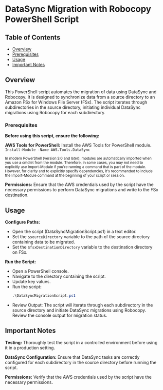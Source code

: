 # <a name="title">DataSync Migration with Robocopy PowerShell Script</a>

## <a name="TOC">Table of Contents</a>
- [Overview](#overview)
- [Prerequisites](#prereq)
- [Usage](#usage)
- [Important Notes](#important-notes)

## <a name="overview">Overview</a>
This PowerShell script automates the migration of data using DataSync and Robocopy. It is designed to synchronize data from a source directory to an Amazon FSx for Windows File Server (FSx). The script iterates through subdirectories in the source directory, initiating individual DataSync migrations using Robocopy for each subdirectory.

### <a name="prereq">Prerequisites</a>
<b>Before using this script, ensure the following:</b>

<b>AWS Tools for PowerShell:</b> Install the AWS Tools for PowerShell module.
```Install-Module -Name AWS.Tools.DataSync```

<small>In modern PowerShell (version 3.0 and later), modules are automatically imported when you use a cmdlet from the module. Therefore, in some cases, you may not need to explicitly use Import-Module if you're running a command that is part of the module. However, for clarity and to explicitly specify dependencies, it's recommended to include the Import-Module command at the beginning of your script or session.</small>

<b>Permissions:</b> Ensure that the AWS credentials used by the script have the necessary permissions to perform DataSync migrations and write to the FSx destination.

## <a name="Usage">Usage</a>
<b>Configure Paths:</b>
- Open the script (DataSyncMigrationScript.ps1) in a text editor.
- Set the ```$sourceDirectory``` variable to the path of the source directory containing data to be migrated.
- Set the ```$fsxDestinationDirectory``` variable to the destination directory on FSx.

<b>Run the Script:</b>

- Open a PowerShell console.
- Navigate to the directory containing the script.
- Update key values.
- Run the script:
    ```powershell
    .\DataSyncMigrationScript.ps1
    ```
- Review Output:
The script will iterate through each subdirectory in the source directory and initiate DataSync migrations using Robocopy.
Review the console output for migration status.


## <a name="important-notes">Important Notes</a>
<b>Testing:</b> Thoroughly test the script in a controlled environment before using it in a production setting.

<b>DataSync Configuration:</b> Ensure that DataSync tasks are correctly configured for each subdirectory in the source directory before running the script.

<b>Permissions:</b> Verify that the AWS credentials used by the script have the necessary permissions.

